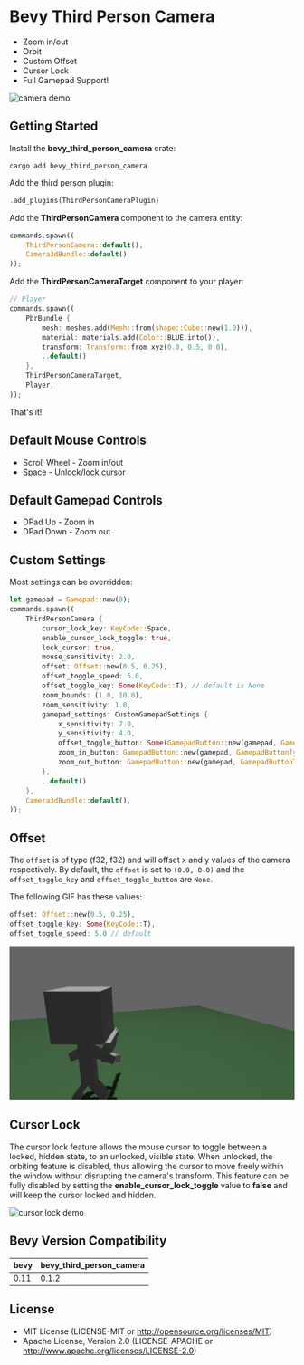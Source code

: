 # Bevy Third Person Camera

- Zoom in/out
- Orbit
- Custom Offset
- Cursor Lock
- Full Gamepad Support!

![camera demo](assets/cameraDemo.gif)

## Getting Started

Install the **bevy_third_person_camera** crate: 

```
cargo add bevy_third_person_camera
```

Add the third person plugin: 

```rust
.add_plugins(ThirdPersonCameraPlugin)
```

Add the **ThirdPersonCamera** component to the camera entity: 

```rust
commands.spawn((
    ThirdPersonCamera::default(),
    Camera3dBundle::default()
));
```

Add the **ThirdPersonCameraTarget** component to your player:

```rust
// Player
commands.spawn((
    PbrBundle {
        mesh: meshes.add(Mesh::from(shape::Cube::new(1.0))),
        material: materials.add(Color::BLUE.into()),
        transform: Transform::from_xyz(0.0, 0.5, 0.0),
        ..default()
    },
    ThirdPersonCameraTarget,
    Player,
));
```

That's it! 

## Default Mouse Controls

- Scroll Wheel - Zoom in/out
- Space - Unlock/lock cursor

## Default Gamepad Controls

- DPad Up - Zoom in
- DPad Down - Zoom out

## Custom Settings

Most settings can be overridden: 

```rust
let gamepad = Gamepad::new(0);
commands.spawn((
    ThirdPersonCamera {
        cursor_lock_key: KeyCode::Space,
        enable_cursor_lock_toggle: true,
        lock_cursor: true,
        mouse_sensitivity: 2.0,
        offset: Offset::new(0.5, 0.25),
        offset_toggle_speed: 5.0,
        offset_toggle_key: Some(KeyCode::T), // default is None
        zoom_bounds: (1.0, 10.0),
        zoom_sensitivity: 1.0,
        gamepad_settings: CustomGamepadSettings {
            x_sensitivity: 7.0,
            y_sensitivity: 4.0,
            offset_toggle_button: Some(GamepadButton::new(gamepad, GamepadButtonType::DPadRight)), // default is None
            zoom_in_button: GamepadButton::new(gamepad, GamepadButtonType::DPadUp),
            zoom_out_button: GamepadButton::new(gamepad, GamepadButtonType::DPadDown),
        },
        ..default()
    },
    Camera3dBundle::default(),
));
```

## Offset

The `offset` is of type (f32, f32) and will offset x and y values of the camera respectively. By default, the `offset` is set to `(0.0, 0.0)` and the `offset_toggle_key` and `offset_toggle_button` are `None`. 


The following GIF has these values: 
```rust
offset: Offset::new(0.5, 0.25),
offset_toggle_key: Some(KeyCode::T),
offset_toggle_speed: 5.0 // default
```

![offset demo](assets/offsetDemo.gif)

## Cursor Lock

The cursor lock feature allows the mouse cursor to toggle between a locked, hidden state, to an unlocked, visible state. When unlocked, the orbiting feature is disabled, thus allowing the cursor to move freely within the window without disrupting the camera's transform. This feature can be fully disabled by setting the **enable_cursor_lock_toggle** value to **false** and will keep the cursor locked and hidden.

![cursor lock demo](assets/cursorLockDemo.gif)

## Bevy Version Compatibility

| bevy | bevy_third_person_camera |
| ---- | ------------------------ |
| 0.11 | 0.1.2                    |

## License

- MIT License (LICENSE-MIT or http://opensource.org/licenses/MIT)
- Apache License, Version 2.0 (LICENSE-APACHE or http://www.apache.org/licenses/LICENSE-2.0)





